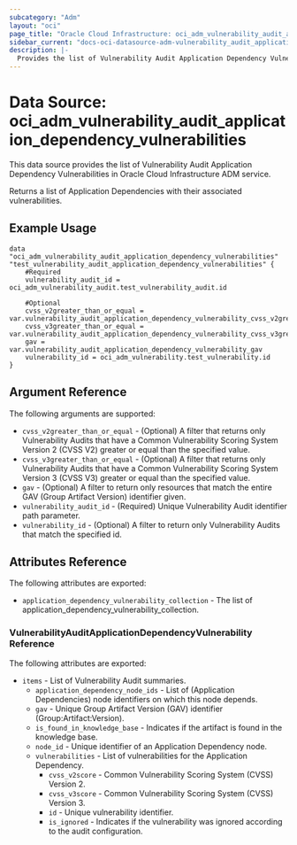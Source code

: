 ```yaml
---
subcategory: "Adm"
layout: "oci"
page_title: "Oracle Cloud Infrastructure: oci_adm_vulnerability_audit_application_dependency_vulnerabilities"
sidebar_current: "docs-oci-datasource-adm-vulnerability_audit_application_dependency_vulnerabilities"
description: |-
  Provides the list of Vulnerability Audit Application Dependency Vulnerabilities in Oracle Cloud Infrastructure ADM service
---
```


# Data Source: oci_adm_vulnerability_audit_application_dependency_vulnerabilities
This data source provides the list of Vulnerability Audit Application Dependency Vulnerabilities in Oracle Cloud Infrastructure ADM service.

Returns a list of Application Dependencies with their associated vulnerabilities.

## Example Usage

```hcl
data "oci_adm_vulnerability_audit_application_dependency_vulnerabilities" "test_vulnerability_audit_application_dependency_vulnerabilities" {
	#Required
	vulnerability_audit_id = oci_adm_vulnerability_audit.test_vulnerability_audit.id

	#Optional
	cvss_v2greater_than_or_equal = var.vulnerability_audit_application_dependency_vulnerability_cvss_v2greater_than_or_equal
	cvss_v3greater_than_or_equal = var.vulnerability_audit_application_dependency_vulnerability_cvss_v3greater_than_or_equal
	gav = var.vulnerability_audit_application_dependency_vulnerability_gav
	vulnerability_id = oci_adm_vulnerability.test_vulnerability.id
}
```

## Argument Reference

The following arguments are supported:

* `cvss_v2greater_than_or_equal` - (Optional) A filter that returns only Vulnerability Audits that have a Common Vulnerability Scoring System Version 2 (CVSS V2) greater or equal than the specified value. 
* `cvss_v3greater_than_or_equal` - (Optional) A filter that returns only Vulnerability Audits that have a Common Vulnerability Scoring System Version 3 (CVSS V3) greater or equal than the specified value. 
* `gav` - (Optional) A filter to return only resources that match the entire GAV (Group Artifact Version) identifier given.
* `vulnerability_audit_id` - (Required) Unique Vulnerability Audit identifier path parameter.
* `vulnerability_id` - (Optional) A filter to return only Vulnerability Audits that match the specified id.


## Attributes Reference

The following attributes are exported:

* `application_dependency_vulnerability_collection` - The list of application_dependency_vulnerability_collection.

### VulnerabilityAuditApplicationDependencyVulnerability Reference

The following attributes are exported:

* `items` - List of Vulnerability Audit summaries.
	* `application_dependency_node_ids` - List of (Application Dependencies) node identifiers on which this node depends.
	* `gav` - Unique Group Artifact Version (GAV) identifier (Group:Artifact:Version).
	* `is_found_in_knowledge_base` - Indicates if the artifact is found in the knowledge base.
	* `node_id` - Unique identifier of an Application Dependency node.
	* `vulnerabilities` - List of vulnerabilities for the Application Dependency.
		* `cvss_v2score` - Common Vulnerability Scoring System (CVSS) Version 2.
		* `cvss_v3score` - Common Vulnerability Scoring System (CVSS) Version 3.
		* `id` - Unique vulnerability identifier.
		* `is_ignored` - Indicates if the vulnerability was ignored according to the audit configuration.

